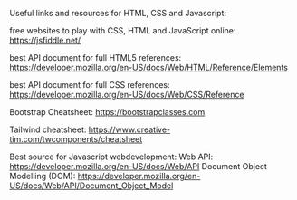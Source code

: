 Useful links and resources for HTML, CSS and Javascript:

free websites to play with CSS, HTML and JavaScript online:
https://jsfiddle.net/

best API document for full HTML5 references:
https://developer.mozilla.org/en-US/docs/Web/HTML/Reference/Elements

best API document for full CSS references:
https://developer.mozilla.org/en-US/docs/Web/CSS/Reference

Bootstrap Cheatsheet:
https://bootstrapclasses.com

Tailwind cheatsheet:
https://www.creative-tim.com/twcomponents/cheatsheet

Best source for Javascript webdevelopment:
Web API: https://developer.mozilla.org/en-US/docs/Web/API
Document Object Modelling (DOM): https://developer.mozilla.org/en-US/docs/Web/API/Document_Object_Model